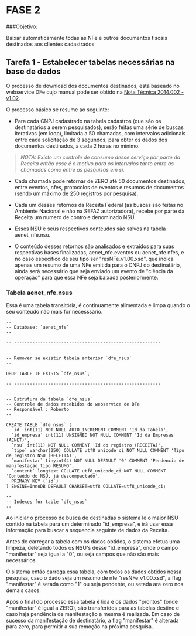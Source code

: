 # FASE 2

###Objetivo:

Baixar automaticamente todas as NFe e outros documentos fiscais destinados aos clientes cadastrados

## Tarefa 1 - Estabelecer tabelas necessárias na base de dados

O processo de download dos documentos destinados, está baseado no webservice DFe cujo manual pode ser obtido na [Nota Técnica 2014.002 - v1.02](https://www.nfe.fazenda.gov.br/portal/exibirArquivo.aspx?conteudo=VcEhGZODuo4=).

O processo básico se resume ao seguinte:

- Para cada CNPJ cadastrado na tabela cadastros (que são os destinatários a serem pesquisados), serão feitas uma série de buscas iterativas (em loop), limitada a 50 chamadas, com intervalos adicionais entre cada solicitação de 3 segundos, para obter os dados dos documentos destinados, a cada 2 horas no mínimo.

>*NOTA: Existe um controle de consumo desse serviço por parte da Receita então esse é o motivo para os intervalos tanto entre as chamadas como entre as pesquisas em si.*
 
- Cada chamada pode retornar de ZERO até 50 documentos destinados, entre eventos, nfes, protocolos de eventos e resumos de documentos (sendo um máximo de 250 registros por pesquisa).

- Cada um desses retornos da Receita Federal (as buscas são feitas no Ambiente Nacional e não na SEFAZ autorizadora), recebe por parte da Receita um numero de controle denominado NSU.

- Esses NSU e seus respectivos conteudos são salvos na tabela aenet_nfe.nsu.

- O conteúdo desses retornos são analisados e extraídos para suas respectivas bases finalizadas, aenet_nfe.eventos ou aenet_nfe.nfes, e no caso especifico de seu tipo ser "resNFe_v1.00.xsd", que indica apenas um resumo de uma NFe emitida para o CNPJ do destinatário, ainda será necessário que seja enviado um evento de "ciência da operação" para que essa NFe seja baixada posteriormente.


### Tabela aenet_nfe.nsus

Essa é uma tabela transitória, é continuamente alimentada e limpa quando o seu conteúdo não mais for necesssário. 

```mysql
--
-- Database: `aenet_nfe`
--

-- --------------------------------------------------------

--
-- Remover se existir tabela anterior `dfe_nsus`
--

DROP TABLE IF EXISTS `dfe_nsus`;

-- --------------------------------------------------------

--
-- Estrutura da tabela `dfe_nsus`
-- Controle de dados recebidos do webservice de DFe
-- Responsável : Roberto
--

CREATE TABLE `dfe_nsus` (
  `id` int(11) NOT NULL AUTO_INCREMENT COMMENT 'Id da Tabela',
  `id_empresa` int(11) UNSIGNED NOT NULL COMMENT 'Id da Empresas (AENET)',
  `nsu` int(11) NOT NULL COMMENT 'Id do registro (RECEITA)',
  `tipo` varchar(250) COLLATE utf8_unicode_ci NOT NULL COMMENT 'Tipo de registro NSU (RECEITA)',
  `manifestar` tinyint(4) NOT NULL DEFAULT '0' COMMENT 'Pendencia de manifestação tipo RESUMO',
  `content` longtext COLLATE utf8_unicode_ci NOT NULL COMMENT 'Conteúdo do NSU, já descompactado',
  PRIMARY KEY (`id`)
) ENGINE=InnoDB DEFAULT CHARSET=utf8 COLLATE=utf8_unicode_ci;

--
-- Indexes for table `dfe_nsus`
--
```
Ao iniciar o processo de busca de destinadas o sistema lê o maior NSU contido na tabela para um determinado "id_empresa", e irá usar essa informação para buscar a sequencia seguinte de dados da Receita.

Antes de carregar a tabela com os dados obtidos, o sistema efetua uma limpeza, deletando todos os NSU's desse "id_empresa", onde o campo "manifestar" seja igual a "0", ou seja campos que não são mais necessários.

O sistema então carrega essa tabela, com todos os dados obtidos nessa pesquisa, caso o dado seja um resumo de nfe "resNFe_v1.00.xsd", a flag "manifestar" é setada como "1" ou seja pendente, ou setada ara zero nos demais casos.

Após o final do processo essa tabela é lida e os dados "prontos" (onde "manifestar" é igual a ZERO), são transferidos para as tabelas destino e caso haja pendência de manifestação a mesma é realizada. Em caso de sucesso da manifestação de destinatário, a flag "manifestar" é alterada para zero, para permitir a sua remoção na próxima pesquisa.
